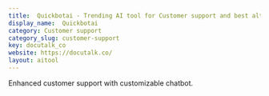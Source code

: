 ```yaml
---
title:  Quickbotai - Trending AI tool for Customer support and best alternatives
display_name:  Quickbotai
category: Customer support
category_slug: customer-support
key: docutalk_co
website: https://docutalk.co/
layout: aitool
---
```


Enhanced customer support with customizable chatbot.
